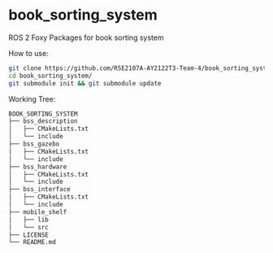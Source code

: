 # book_sorting_system
ROS 2 Foxy Packages for book sorting system

How to use:
```bash
git clone https://github.com/RSE2107A-AY2122T3-Team-4/book_sorting_system.git
cd book_sorting_system/
git submodule init && git submodule update
```

Working Tree:
```bash
BOOK_SORTING_SYSTEM
├── bss_description
│   ├── CMakeLists.txt
│   └── include
├── bss_gazebo
│   ├── CMakeLists.txt
│   └── include
├── bss_hardware
│   ├── CMakeLists.txt
│   └── include
├── bss_interface
│   ├── CMakeLists.txt
│   └── include
├── mobile_shelf
│   ├── lib
│   └── src
├── LICENSE
└── README.md
```
